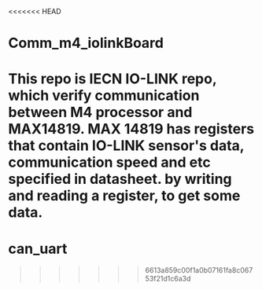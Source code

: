 <<<<<<< HEAD
# Comm_m4_iolinkBoard

This repo is IECN IO-LINK repo, which verify communication between M4 processor and MAX14819.
MAX 14819 has registers that contain IO-LINK sensor's data, communication speed and etc specified in datasheet.
by writing and reading a register, to get some data.
=======
# can_uart
>>>>>>> 6613a859c00f1a0b07161fa8c06753f21d1c6a3d

